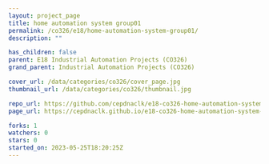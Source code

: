 ```yaml
---
layout: project_page
title: home automation system group01
permalink: /co326/e18/home-automation-system-group01/
description: ""

has_children: false
parent: E18 Industrial Automation Projects (CO326)
grand_parent: Industrial Automation Projects (CO326)

cover_url: /data/categories/co326/cover_page.jpg
thumbnail_url: /data/categories/co326/thumbnail.jpg

repo_url: https://github.com/cepdnaclk/e18-co326-home-automation-system-group01
page_url: https://cepdnaclk.github.io/e18-co326-home-automation-system-group01

forks: 1
watchers: 0
stars: 0
started_on: 2023-05-25T18:20:25Z
---
```




